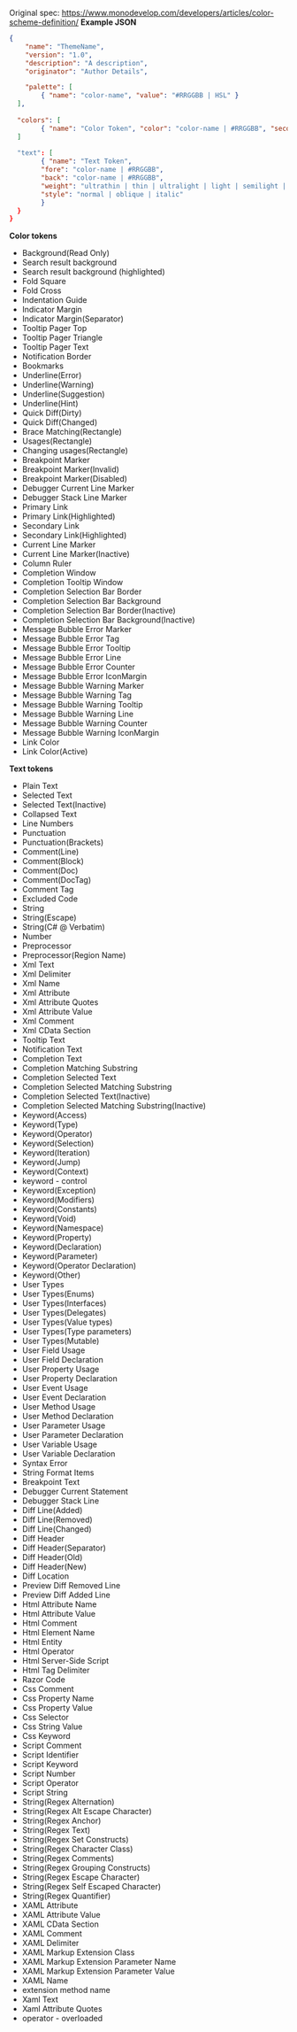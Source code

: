 Original spec: https://www.monodevelop.com/developers/articles/color-scheme-definition/
**Example JSON**
``` JSON
{
	"name": "ThemeName",
	"version": "1.0",
	"description": "A description",
	"originator": "Author Details",

	"palette": [
		{ "name": "color-name", "value": "#RRGGBB | HSL" }
  ],
  
  "colors": [
		{ "name": "Color Token", "color": "color-name | #RRGGBB", "secondcolor": "color-name | #RRGGBB" }
  ]
  
  "text": [
		{ "name": "Text Token",
		"fore": "color-name | #RRGGBB", 
		"back": "color-name | #RRGGBB", 
		"weight": "ultrathin | thin | ultralight | light | semilight | book | normal | medium | mediumbold | semibold | bold | ultrabold | heavy | ultraheavy | semiblack | black | ultrablack" ,
		"style": "normal | oblique | italic"
		}
  }
}
```

**Color tokens**
* Background(Read Only)
* Search result background
* Search result background (highlighted)
* Fold Square
* Fold Cross
* Indentation Guide
* Indicator Margin
* Indicator Margin(Separator)
* Tooltip Pager Top
* Tooltip Pager Triangle
* Tooltip Pager Text
* Notification Border
* Bookmarks
* Underline(Error)
* Underline(Warning)
* Underline(Suggestion)
* Underline(Hint)
* Quick Diff(Dirty)
* Quick Diff(Changed)
* Brace Matching(Rectangle)
* Usages(Rectangle)
* Changing usages(Rectangle)
* Breakpoint Marker
* Breakpoint Marker(Invalid)
* Breakpoint Marker(Disabled)
* Debugger Current Line Marker
* Debugger Stack Line Marker
* Primary Link
* Primary Link(Highlighted)
* Secondary Link
* Secondary Link(Highlighted)
* Current Line Marker
* Current Line Marker(Inactive)
* Column Ruler
* Completion Window
* Completion Tooltip Window
* Completion Selection Bar Border
* Completion Selection Bar Background
* Completion Selection Bar Border(Inactive)
* Completion Selection Bar Background(Inactive)
* Message Bubble Error Marker
* Message Bubble Error Tag
* Message Bubble Error Tooltip
* Message Bubble Error Line
* Message Bubble Error Counter
* Message Bubble Error IconMargin
* Message Bubble Warning Marker
* Message Bubble Warning Tag
* Message Bubble Warning Tooltip
* Message Bubble Warning Line
* Message Bubble Warning Counter
* Message Bubble Warning IconMargin
* Link Color
* Link Color(Active)
	    
**Text tokens**
* Plain Text
* Selected Text
* Selected Text(Inactive)
* Collapsed Text
* Line Numbers
* Punctuation
* Punctuation(Brackets)
* Comment(Line)
* Comment(Block)
* Comment(Doc)
* Comment(DocTag)
* Comment Tag
* Excluded Code
* String
* String(Escape)
* String(C# @ Verbatim)
* Number
* Preprocessor
* Preprocessor(Region Name)
* Xml Text
* Xml Delimiter
* Xml Name
* Xml Attribute
* Xml Attribute Quotes
* Xml Attribute Value
* Xml Comment
* Xml CData Section
* Tooltip Text
* Notification Text
* Completion Text
* Completion Matching Substring
* Completion Selected Text
* Completion Selected Matching Substring
* Completion Selected Text(Inactive)
* Completion Selected Matching Substring(Inactive)
* Keyword(Access)
* Keyword(Type)
* Keyword(Operator)
* Keyword(Selection)
* Keyword(Iteration)
* Keyword(Jump)
* Keyword(Context)
* keyword - control
* Keyword(Exception)
* Keyword(Modifiers)
* Keyword(Constants)
* Keyword(Void)
* Keyword(Namespace)
* Keyword(Property)
* Keyword(Declaration)
* Keyword(Parameter)
* Keyword(Operator Declaration)
* Keyword(Other)
* User Types
* User Types(Enums)
* User Types(Interfaces)
* User Types(Delegates)
* User Types(Value types)
* User Types(Type parameters)
* User Types(Mutable)
* User Field Usage
* User Field Declaration
* User Property Usage
* User Property Declaration
* User Event Usage
* User Event Declaration
* User Method Usage
* User Method Declaration
* User Parameter Usage
* User Parameter Declaration
* User Variable Usage
* User Variable Declaration
* Syntax Error
* String Format Items
* Breakpoint Text
* Debugger Current Statement
* Debugger Stack Line
* Diff Line(Added)
* Diff Line(Removed)
* Diff Line(Changed)
* Diff Header
* Diff Header(Separator)
* Diff Header(Old)
* Diff Header(New)
* Diff Location
* Preview Diff Removed Line
* Preview Diff Added Line
* Html Attribute Name
* Html Attribute Value
* Html Comment
* Html Element Name
* Html Entity
* Html Operator
* Html Server-Side Script
* Html Tag Delimiter
* Razor Code
* Css Comment
* Css Property Name
* Css Property Value
* Css Selector
* Css String Value
* Css Keyword
* Script Comment
* Script Identifier
* Script Keyword
* Script Number
* Script Operator
* Script String
* String(Regex Alternation)
* String(Regex Alt Escape Character)
* String(Regex Anchor)
* String(Regex Text)
* String(Regex Set Constructs)
* String(Regex Character Class)
* String(Regex Comments)
* String(Regex Grouping Constructs)
* String(Regex Escape Character)
* String(Regex Self Escaped Character)
* String(Regex Quantifier)
* XAML Attribute
* XAML Attribute Value
* XAML CData Section
* XAML Comment
* XAML Delimiter
* XAML Markup Extension Class
* XAML Markup Extension Parameter Name
* XAML Markup Extension Parameter Value
* XAML Name
* extension method name
* Xaml Text
* Xaml Attribute Quotes
* operator - overloaded
